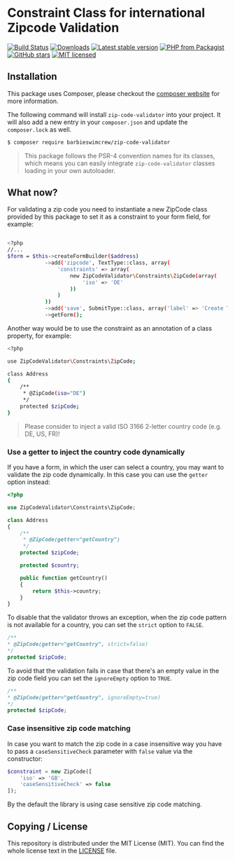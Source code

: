 # Constraint Class for international Zipcode Validation

[![Build Status](https://img.shields.io/travis/barbieswimcrew/zip-code-validator/master.svg?style=flat-square)](https://travis-ci.org/barbieswimcrew/zip-code-validator)
[![Downloads](https://img.shields.io/packagist/dt/barbieswimcrew/zip-code-validator.svg?style=flat-square)](https://packagist.org/packages/barbieswimcrew/zip-code-validator)
[![Latest stable version](https://img.shields.io/packagist/v/barbieswimcrew/zip-code-validator.svg?style=flat-square)](https://packagist.org/packages/barbieswimcrew/zip-code-validator)
[![PHP from Packagist](https://img.shields.io/packagist/php-v/barbieswimcrew/zip-code-validator.svg?style=flat-square)](./composer.json)
[![GitHub stars](https://img.shields.io/github/stars/barbieswimcrew/zip-code-validator.svg?style=flat-square&label=Stars&style=flat-square)](https://github.com/barbieswimcrew/zip-code-validator/stargazers)
[![MIT licensed](https://img.shields.io/github/license/barbieswimcrew/zip-code-validator.svg?style=flat-square)](https://github.com/barbieswimcrew/zip-code-validator/blob/master/LICENSE)

## Installation
This package uses Composer, please checkout the [composer website](https://getcomposer.org) for more information.

The following command will install `zip-code-validator` into your project. It will also add a new entry in your `composer.json` and update the `composer.lock` as well.

```bash
$ composer require barbieswimcrew/zip-code-validator
```

> This package follows the PSR-4 convention names for its classes, which means you can easily integrate `zip-code-validator` classes loading in your own autoloader.

## What now?
For validating a zip code you need to instantiate a new ZipCode class provided by this package to set it as a constraint to your form field, for example:

```bash

<?php
//...
$form = $this->createFormBuilder($address)
            ->add('zipcode', TextType::class, array(
                'constraints' => array(
                    new ZipCodeValidator\Constraints\ZipCode(array(
                        'iso' => 'DE'
                    ))
                )
            ))
            ->add('save', SubmitType::class, array('label' => 'Create Task'))
            ->getForm();
```

Another way would be to use the constraint as an annotation of a class property, for example:
```bash
<?php

use ZipCodeValidator\Constraints\ZipCode;

class Address
{
    /**
     * @ZipCode(iso="DE")
     */
    protected $zipCode;
}
```

>  Please consider to inject a valid ISO 3166 2-letter country code (e.g. DE, US, FR)!

### Use a getter to inject the country code dynamically

If you have a form, in which the user can select a country, you may want to validate the zip code dynamically.
In this case you can use the `getter` option instead:

```php
<?php

use ZipCodeValidator\Constraints\ZipCode;

class Address
{
    /**
     * @ZipCode(getter="getCountry")
     */
    protected $zipCode;

    protected $country;

    public function getCountry()
    {
        return $this->country;
    }
}
```

To disable that the validator throws an exception, when the zip code pattern is not available for a country,
you can set the `strict` option to `FALSE`.

```php
/**
* @ZipCode(getter="getCountry", strict=false)
*/
protected $zipCode;
```

To avoid that the validation fails in case that there's an empty value in the zip code field
you can set the `ignoreEmpty` option to `TRUE`.

```php
/**
* @ZipCode(getter="getCountry", ignoreEmpty=true)
*/
protected $zipCode;
```

### Case insensitive zip code matching
In case you want to match the zip code in a case insensitive way you have to pass a `caseSensitiveCheck` parameter with `false` value via the constructor:
```php
$constraint = new ZipCode([
    'iso' => 'GB', 
    'caseSensitiveCheck' => false
]);

```
By the default the library is using case sensitive zip code matching.

## Copying / License
This repository is distributed under the MIT License (MIT). You can find the whole license text in the [LICENSE](LICENSE) file.
